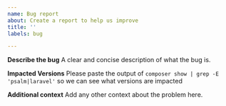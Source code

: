 ```yaml
---
name: Bug report
about: Create a report to help us improve
title: ''
labels: bug

---
```


**Describe the bug**
A clear and concise description of what the bug is.

**Impacted Versions**
Please paste the output of `composer show | grep -E 'psalm|laravel'` so we can see what versions are impacted

**Additional context**
Add any other context about the problem here.
